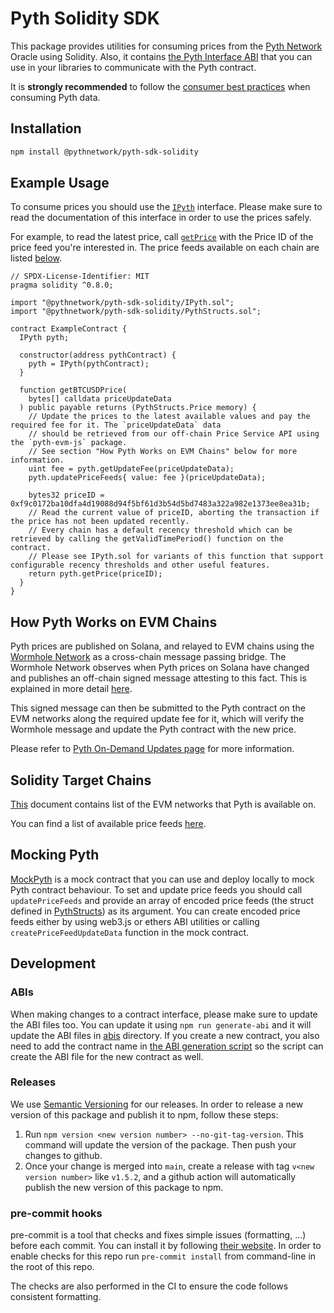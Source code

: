 # Pyth Solidity SDK

This package provides utilities for consuming prices from the [Pyth Network](https://pyth.network/) Oracle using Solidity. Also, it contains [the Pyth Interface ABI](./abis/IPyth.json) that you can use in your libraries
to communicate with the Pyth contract.

It is **strongly recommended** to follow the [consumer best practices](https://docs.pyth.network/consumers/best-practices) when consuming Pyth data.

## Installation

```bash
npm install @pythnetwork/pyth-sdk-solidity
```

## Example Usage

To consume prices you should use the [`IPyth`](IPyth.sol) interface. Please make sure to read the documentation of this interface in order to use the prices safely.

For example, to read the latest price, call [`getPrice`](IPyth.sol) with the Price ID of the price feed you're interested in. The price feeds available on each chain are listed [below](#target-chains).

```solidity
// SPDX-License-Identifier: MIT
pragma solidity ^0.8.0;

import "@pythnetwork/pyth-sdk-solidity/IPyth.sol";
import "@pythnetwork/pyth-sdk-solidity/PythStructs.sol";

contract ExampleContract {
  IPyth pyth;

  constructor(address pythContract) {
    pyth = IPyth(pythContract);
  }

  function getBTCUSDPrice(
    bytes[] calldata priceUpdateData
  ) public payable returns (PythStructs.Price memory) {
    // Update the prices to the latest available values and pay the required fee for it. The `priceUpdateData` data
    // should be retrieved from our off-chain Price Service API using the `pyth-evm-js` package.
    // See section "How Pyth Works on EVM Chains" below for more information.
    uint fee = pyth.getUpdateFee(priceUpdateData);
    pyth.updatePriceFeeds{ value: fee }(priceUpdateData);

    bytes32 priceID = 0xf9c0172ba10dfa4d19088d94f5bf61d3b54d5bd7483a322a982e1373ee8ea31b;
    // Read the current value of priceID, aborting the transaction if the price has not been updated recently.
    // Every chain has a default recency threshold which can be retrieved by calling the getValidTimePeriod() function on the contract.
    // Please see IPyth.sol for variants of this function that support configurable recency thresholds and other useful features.
    return pyth.getPrice(priceID);
  }
}

```

## How Pyth Works on EVM Chains

Pyth prices are published on Solana, and relayed to EVM chains using the [Wormhole Network](https://wormholenetwork.com/) as a cross-chain message passing bridge. The Wormhole Network observes when Pyth prices on Solana have changed and publishes an off-chain signed message attesting to this fact. This is explained in more detail [here](https://docs.wormholenetwork.com/wormhole/).

This signed message can then be submitted to the Pyth contract on the EVM networks along the required update fee for it, which will verify the Wormhole message and update the Pyth contract with the new price.

Please refer to [Pyth On-Demand Updates page](https://docs.pyth.network/consume-data/on-demand) for more information.

## Solidity Target Chains

[This](https://docs.pyth.network/consume-data/evm#networks) document contains list of the EVM networks that Pyth is available on.

You can find a list of available price feeds [here](https://pyth.network/developers/price-feed-ids/).

## Mocking Pyth

[MockPyth](./MockPyth.sol) is a mock contract that you can use and deploy locally to mock Pyth contract behaviour. To set and update price feeds you should call `updatePriceFeeds` and provide an array of encoded price feeds (the struct defined in [PythStructs](./PythStructs.sol)) as its argument. You can create encoded price feeds either by using web3.js or ethers ABI utilities or calling `createPriceFeedUpdateData` function in the mock contract.

## Development

### ABIs

When making changes to a contract interface, please make sure to update the ABI files too. You can update it using `npm run generate-abi` and it will update the ABI files in [abis](./abis) directory. If you create a new contract, you also need to add the contract name in [the ABI generation script](./scripts/generateAbi.js#L5) so the script can create the ABI file for the new contract as well.

### Releases

We use [Semantic Versioning](https://semver.org/) for our releases. In order to release a new version of this package and publish it to npm, follow these steps:

1. Run `npm version <new version number> --no-git-tag-version`. This command will update the version of the package. Then push your changes to github.
2. Once your change is merged into `main`, create a release with tag `v<new version number>` like `v1.5.2`, and a github action will automatically publish the new version of this package to npm.

### pre-commit hooks

pre-commit is a tool that checks and fixes simple issues (formatting, ...) before each commit. You can install it by following [their website](https://pre-commit.com/). In order to enable checks for this repo run `pre-commit install` from command-line in the root of this repo.

The checks are also performed in the CI to ensure the code follows consistent formatting.
